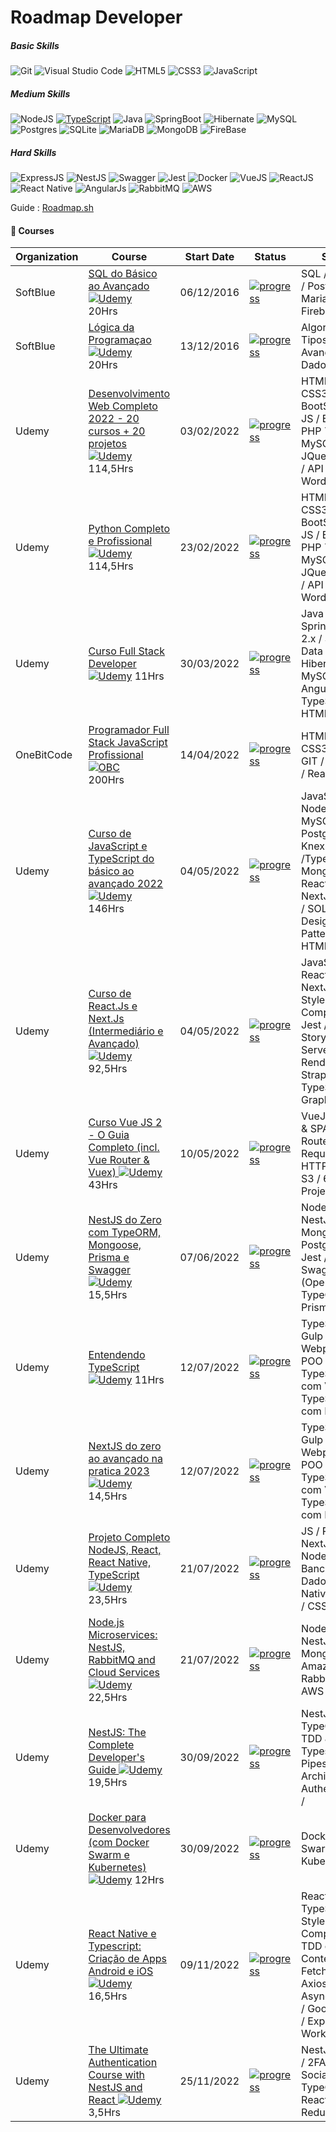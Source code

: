 # Roadmap Developer

##### Basic Skills
![Git](https://img.shields.io/badge/GIT-E44C30?style=for-the-badge&logo=git&logoColor=white) ![Visual Studio Code](https://img.shields.io/badge/Visual_Studio_Code-0078D4?style=for-the-badge&logo=visual%20studio%20code&logoColor=white) ![HTML5](https://img.shields.io/badge/HTML5-E34F26?style=for-the-badge&logo=html5&logoColor=white) ![CSS3](https://img.shields.io/badge/CSS3-1572B6?style=for-the-badge&logo=css3&logoColor=white) ![JavaScript](https://img.shields.io/badge/javascript-%23323330.svg?style=for-the-badge&logo=javascript&logoColor=%23F7DF1E)

#####  Medium Skills
![NodeJS](https://img.shields.io/badge/node.js-6DA55F?style=for-the-badge&logo=node.js&logoColor=white) [![TypeScript](https://img.shields.io/badge/typescript-%23007ACC.svg?style=for-the-badge&logo=typescript&logoColor=white)](https://github.com/ellerbrock/typescript-badges/) ![Java](https://img.shields.io/badge/Java-ED8B00?style=for-the-badge&logo=java&logoColor=white) ![SpringBoot](https://img.shields.io/badge/Spring-6DB33F?style=for-the-badge&logo=spring&logoColor=white) ![Hibernate](https://img.shields.io/badge/Hibernate-59666C?style=for-the-badge&logo=Hibernate&logoColor=white) ![MySQL](https://img.shields.io/badge/MySQL-005C84?style=for-the-badge&logo=mysql&logoColor=white) ![Postgres](https://img.shields.io/badge/PostgreSQL-316192?style=for-the-badge&logo=postgresql&logoColor=white) ![SQLite](https://img.shields.io/badge/SQLite-07405E?style=for-the-badge&logo=sqlite&logoColor=white) ![MariaDB](https://img.shields.io/badge/MariaDB-003545?style=for-the-badge&logo=mariadb&logoColor=whit) ![MongoDB](https://img.shields.io/badge/MongoDB-4EA94B?style=for-the-badge&logo=mongodb&logoColor=white) ![FireBase](https://img.shields.io/badge/firebase-ffca28?style=for-the-badge&logo=firebase&logoColor=black)

##### Hard Skills
![ExpressJS](https://img.shields.io/badge/Express.js-000000?style=for-the-badge&logo=express&logoColor=white) ![NestJS](https://img.shields.io/badge/nestjs-E0234E?style=for-the-badge&logo=nestjs&logoColor=white) ![Swagger](https://img.shields.io/badge/Swagger-85EA2D?style=for-the-badge&logo=Swagger&logoColor=brown) ![Jest](https://img.shields.io/badge/-jest-%23C21325?style=for-the-badge&logo=jest&logoColor=white) ![Docker](https://img.shields.io/badge/docker-%230db7ed.svg?style=for-the-badge&logo=docker&logoColor=white) ![VueJS](https://img.shields.io/badge/Vue.js-35495E?style=for-the-badge&logo=vue.js&logoColor=4FC08D) ![ReactJS](https://img.shields.io/badge/React-20232A?style=for-the-badge&logo=react&logoColor=61DAFB) ![React Native](https://img.shields.io/badge/React_Native-20232A?style=for-the-badge&logo=react&logoColor=61DAFB) ![AngularJs](https://img.shields.io/badge/AngularJS-E23237?style=for-the-badge&logo=angularjs&logoColor=white) ![RabbitMQ](https://img.shields.io/badge/rabbitmq-%23FF6600.svg?&style=for-the-badge&logo=rabbitmq&logoColor=white) ![AWS](https://img.shields.io/badge/Amazon_AWS-FF9900?style=for-the-badge&logo=amazonaws&logoColor=white)

Guide : [Roadmap.sh](https://roadmap.sh)

#### 📌 Courses

| Organization | Course | Start Date | Status | Stack |
| -------|-----------|------------|------------- | -- | 
| SoftBlue | [SQL do Básico ao Avançado ![Udemy](https://static.softblue.com.br/images/sbv3/sbv3_logotipoSoftblue.png)](https://www.softblue.com.br/site/curso/id/3/CURSO+DE+SQL+COMPLETO+BASICO+AO+AVANCADO+ON+LINE+BD03+GRATIS) <br /> 20Hrs | 06/12/2016 | <a href=""> ![progress](https://progress-bar.dev/100/ "progresso")  </a> | SQL / MySQL / Postgres / MariaDB / Firebase |
| SoftBlue | [Lógica da Programaçao ![Udemy](https://static.softblue.com.br/images/sbv3/sbv3_logotipoSoftblue.png)](https://www.softblue.com.br/site/curso/id/6/CURSO+DE+LOGICA+DE+PROGRAMACAO+BASICO+ON+LINE+LO06+GRATIS) <br /> 20Hrs | 13/12/2016 | <a href=""> ![progress](https://progress-bar.dev/100/ "progresso")  </a> | Algoritmos / Tipos Avançados de Dados  |
| Udemy | [Desenvolvimento Web Completo 2022 - 20 cursos + 20 projetos ![Udemy](https://www.udemy.com/staticx/udemy/images/v7/logo-udemy.svg)](https://www.udemy.com/share/101WqG3@wZ97j9abyuWa9HLLmcLGERfvlzYOEZvHcfulmCeA3co88F1wCtIj61gbC18VRl0dlg==/) 114,5Hrs | 03/02/2022 | <a href=""> ![progress](https://progress-bar.dev/100/ "progresso")  </a> | HTML5 / CSS3 / BootStrap 4 / JS / ES7 / PHP 7 / POO / MySQL / JQuery / MVC / API / IONIC / Wordpress |
| Udemy | [Python Completo e Profissional ![Udemy](https://www.udemy.com/staticx/udemy/images/v7/logo-udemy.svg)](https://www.udemy.com/share/105TgI3@eQlDZ2yAg3-g6tTpTeny_o_7F5jgpAhuXpmynBFY4ZnJH4OlxKCGi73Us9znN1n37Q==/) 114,5Hrs | 23/02/2022 | <a href=""> ![progress](https://progress-bar.dev/100/ "progresso")  </a> | HTML5 / CSS3 / BootStrap 4 / JS / ES7 / PHP 7 / POO / MySQL / JQuery / MVC / API / IONIC / Wordpress |
| Udemy | [Curso Full Stack Developer ![Udemy](https://www.udemy.com/staticx/udemy/images/v7/logo-udemy.svg)](https://www.udemy.com/share/104phk3@05iQ4UY6Y32txgm7wMld933rpVbzHpwxJOsRcXMkPgEAWW9soavPdimNKC1mlDw5pg==/) 11Hrs | 30/03/2022 | <a href=""> ![progress](https://progress-bar.dev/100/ "progresso")  </a> | Java / SpringBoot 2.x / Spring Data JPA / Hibernate / MySQL / Angular 11 / TypeScript / HTML / CSS |
| OneBitCode | [Programador Full Stack JavaScript Profissional ![OBC](https://i.postimg.cc/hPKZ6zsS/obc.png)]() <br /> 200Hrs | 14/04/2022| <a href=""> ![progress](https://progress-bar.dev/85/ "progresso")  </a> | HTML5 / CSS3 / JS / GIT / NodeJS / ReactJS |
| Udemy | [Curso de JavaScript e TypeScript do básico ao avançado 2022 ![Udemy](https://www.udemy.com/staticx/udemy/images/v7/logo-udemy.svg)](https://www.udemy.com/share/1026xa3@U1llYyKoraXCd5KCGCqBvsv5BBODZwOdolXPR7GsfoEUF0SI8dwavrOxYOO4FOoB-g==/) </a> 146Hrs | 04/05/2022 | <a href="">  ![progress](https://progress-bar.dev/100/ "progresso") </a> | JavaScript / NodeJS / MySQL / Postgres / Knex /TypeScript / MongoDB / ReactJS / NextJS / Jest / SOLID / Design Patterns / HTML / CSS |
| Udemy | [Curso de React.Js e Next.Js (Intermediário e Avançado) ![Udemy](https://www.udemy.com/staticx/udemy/images/v7/logo-udemy.svg)](https://www.udemy.com/share/104bce3@G7F_enB_kTcQduJ0wLss60stkZ0yv8eM9lp9faR2adjoTeceg-DMyLW1ENfcYkKsNQ==/) </a> 92,5Hrs | 04/05/2022 | <a href="">  ![progress](https://progress-bar.dev/35/ "progresso") </a> | JavaScript / ReactJS / NextJS / Styled-Components / Jest / Storybook / Server-side Rendering / Strapi / TypeScript / GraphQL |
| Udemy | [Curso Vue JS 2 - O Guia Completo (incl. Vue Router & Vuex) ![Udemy](https://www.udemy.com/staticx/udemy/images/v7/logo-udemy.svg)](https://www.udemy.com/share/101Wwu3@hwhXWiGG6wWJGXbsZK6MQiFAJw1xFtpq9uDK7xIz2PF-Gb7zbq683P9u1SV2TnE52Q==/) </a> 43Hrs | 10/05/2022 | <a href="">  ![progress](https://progress-bar.dev/45/ "progresso") </a> | VueJS 2 MPA & SPA / Vue Router / Requisiçoes HTTP / AWS S3 / 6 Projetos |
| Udemy | [NestJS do Zero com TypeORM, Mongoose, Prisma e Swagger ![Udemy](https://www.udemy.com/staticx/udemy/images/v7/logo-udemy.svg)](https://www.udemy.com/share/105W4C3@jOWlDw4SAJTSTAn4YOhBNzzkQGkHKNwnMf7V5CJDF93CdfZhx5yfkHabmWtzMfvqZA==/) 15,5Hrs | 07/06/2022 | <a href=""> ![progress](https://progress-bar.dev/100/ "progresso")  </a> | NodeJS / NestJS / MongoDB / Postgres / Jest / Swagger (Open API) / TypeORM / Prisma |
| Udemy | [Entendendo TypeScript ![Udemy](https://www.udemy.com/staticx/udemy/images/v7/logo-udemy.svg)](https://www.udemy.com/share/101qO63@Re4PjFKBrzgVNnhbgYKuFtJnXzVVKozXAJVA--9WZOgGIa8Z0q1AqlZwvFVkblMXdQ==/) 11Hrs | 12/07/2022 | <a href=""> ![progress](https://progress-bar.dev/100/ "progresso")  </a> | TypeScript / Gulp / Webpack / POO / ES6+ / TypeScript com VueJS / TypeScript com ReactJS |
| Udemy | [NextJS do zero ao avançado na pratica 2023 ![Udemy](https://www.udemy.com/staticx/udemy/images/v7/logo-udemy.svg)](https://www.udemy.com/share/104Xww3@6mqwYUbj3MZunNwpZIzguKqlEDoYbiDHaWvB79qjP281OjD_pc6zN3gzTWEPQ2KLWw==/) 14,5Hrs | 12/07/2022 | <a href=""> ![progress](https://progress-bar.dev/80/ "progresso")  </a> | TypeScript / Gulp / Webpack / POO / ES6+ / TypeScript com VueJS / TypeScript com ReactJS |
| Udemy | [Projeto Completo NodeJS, React, React Native, TypeScript ![Udemy](https://www.udemy.com/staticx/udemy/images/v7/logo-udemy.svg)](https://www.udemy.com/share/106djC3@refOX45253KmALRQsjNBtuCygS1nVEr2uQBQuo8INqzxy_lWCoJAxCX9cDC_RDhwDw==/) 23,5Hrs | 21/07/2022 | <a href=""> ![progress](https://progress-bar.dev/15/ "progresso")  </a> | JS / ReactJS / NextJS / NodeJS + Banco de Dados / React Native / HTML / CSS |
| Udemy | [Node.js Microservices: NestJS, RabbitMQ and Cloud Services ![Udemy](https://www.udemy.com/staticx/udemy/images/v7/logo-udemy.svg)](https://www.udemy.com/share/1031xw3@UxQywPsVKStKiz6IgK3WOBKZX9smSBh_cQ5dfUM6plpc8fsTVEFcVnLauhK_nNevLA==/) 22,5Hrs | 21/07/2022 | <a href=""> ![progress](https://progress-bar.dev/70/ "progresso")  </a> | NodeJS / NestJS / MongoDB / Amazon SES / RabbitMQ / AWS |
| Udemy | [NestJS: The Complete Developer's Guide ![Udemy](https://www.udemy.com/staticx/udemy/images/v7/logo-udemy.svg)](https://www.udemy.com/share/104SA43@Rt1Lbjkk37s9tTrUglRFUmVR9aQ2Xe3IgJfSx3nyfUtJaTNjI3qz8jRnzR0hzr3Mcw==/) 19,5Hrs | 30/09/2022 | <a href=""> ![progress](https://progress-bar.dev/20/ "progresso")  </a> | NestJS / TypeORM / TDD & e2e / Typescript / Pipes / Nest Architecture / Authentication /  |
| Udemy | [Docker para Desenvolvedores (com Docker Swarm e Kubernetes) ![Udemy](https://www.udemy.com/staticx/udemy/images/v7/logo-udemy.svg)](https://www.udemy.com/share/104hwE3@2qDxwBTitPYNd318_y12sYAscS33wgsnTHNaNxGwcL5BM-20ln0dwSk6W_NYKVANfw==/) 12Hrs | 30/09/2022 | <a href=""> ![progress](https://progress-bar.dev/65/ "progresso")  </a> | Docker Swarm / Kubernetes |
| Udemy | [React Native e Typescript: Criação de Apps Android e iOS ![Udemy](https://www.udemy.com/staticx/udemy/images/v7/logo-udemy.svg)](https://www.udemy.com/share/105ScI3@TKlj0qvLn5WS5Tnt17anftZHKgkpzWL2BmQOvqxYZ6lq7oUMTvMrgJx3k87SbQVffA==/) 16,5Hrs | 09/11/2022 | <a href=""> ![progress](https://progress-bar.dev/0/ "progresso")  </a> | React Native / TypeScript / Styled Components / TDD e e2e / Context API / Fetch API & Axios / AsyncStorage / Google Play / Expo Bare Workflow |
| Udemy | [The Ultimate Authentication Course with NestJS and React ![Udemy](https://www.udemy.com/staticx/udemy/images/v7/logo-udemy.svg)](https://www.udemy.com/share/105ScI3@TKlj0qvLn5WS5Tnt17anftZHKgkpzWL2BmQOvqxYZ6lq7oUMTvMrgJx3k87SbQVffA==/) 3,5Hrs | 25/11/2022 | <a href=""> ![progress](https://progress-bar.dev/20/ "progresso")  </a> | NestJS / JWT / 2FA Auth / Social Auth / TypeOrm / ReactJS / Redux Toolkit |